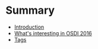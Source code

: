 # Summary

* [Introduction](README.md)
* [What's interesting in OSDI 2016](osdi2016.md)
* [Tags](tags.md)

